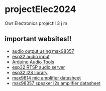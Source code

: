 # projectElec2024
Owr Electronics project!!
3
j
m

## important websites!!
* [audio output using max98357](https://circuitdigest.com/microcontroller-projects/esp32-based-internet-radio-using-max98357a-i2s-amplifier-board)
* [esp32 audio input](https://www.atomic14.com/2020/09/12/esp32-audio-input)
* [Arduino Audio Tools](https://github.com/pschatzmann/arduino-audio-tools)
* [esp32 RTSP audio server](https://github.com/pschatzmann/Micro-RTSP-Audio)
* [esp32 I2S library](https://github.com/schreibfaul1/ESP32-audioI2S)
* [max9814 mic amplifier datasheet](https://www.analog.com/media/en/technical-documentation/data-sheets/MAX9814.pdf)
* [max98357 speaker i2s amplifier datasheet](https://www.analog.com/media/en/technical-documentation/data-sheets/MAX98357A-MAX98357B.pdf)
